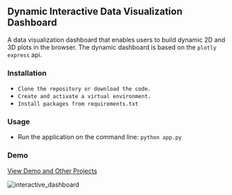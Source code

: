 ## Dynamic Interactive Data Visualization Dashboard
A data visualization dashboard that enables users to build dynamic 2D and 3D plots in the browser. The dynamic dashboard is based on the `plotly express` api.


### Installation 
- `Clone the repository or download the code.`
- `Create and activate a virtual environment.`
- `Install packages from requirements.txt`

### Usage
- Run the application on the command line: `python app.py` 

### Demo
<a href="https://abraham-atsiwo.github.io/#portfolio">View Demo and Other Projects</a>

![interactive_dashboard](https://user-images.githubusercontent.com/17193991/185847677-6a502995-875e-42dd-b100-24b641497671.png)


